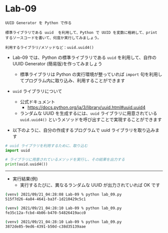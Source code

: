 # Lab-09

```text
UUID Generator を Python で作る

標準ライブラリである uuid  を利用して、Python で UUID を変数に格納して、print するソースコードを書いて、何度か実行してみましょう。

利用するライブラリ/メソッドなど：uuid.uuid4()
```

- Lab-09 では、Python の標準ライブラリである `uuid` を利用して、自作の UUID Generator (簡易版)を作ってみましょう
  - 標準ライブラリは Python の実行環境が整っていれば `import` 句を利用してプログラム内に取り込み、利用することができます

- `uuid` ライブラリについて
  - 公式ドキュメント
    - <https://docs.python.org/ja/3/library/uuid.html#uuid.uuid4>
  - ランダムな UUID を生成するには、`uuid` ライブラリに用意されている `uuid.uuid4()` というメソッドを呼び出すことで実現することができます

- 以下のように、自分の作成するプログラムで uuid ライブラリを取り込みます

```python
# uuid ライブラリを利用するために、取り込む
import uuid

# ライブラリに用意されているメソッドを実行し、その結果を出力する
print(uuid.uuid4())
```

***

- 実行結果(例)
  - 実行するたびに、異なるランダムな UUID が出力されていれば OK です

```bash
(venv) 2021/09/21_04:28:08 Lab-09 % python lab_09.py 
515f7d26-4a84-4641-ba3f-1d210429c5c1

(venv) 2021/09/21_04:28:10 Lab-09 % python lab_09.py 
fe35c12a-fcbd-4b06-b470-54826419acc0

(venv) 2021/09/21_04:28:10 Lab-09 % python lab_09.py 
3872de85-9ed6-4391-b50d-c38d35139aae
```
